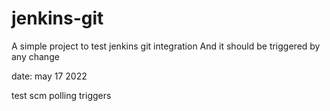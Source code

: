 # jenkins-git

A simple project to test jenkins git integration
And it should be triggered by any change


date: may 17 2022

test scm polling triggers

